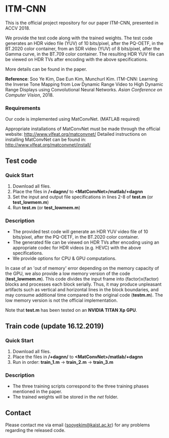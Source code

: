# ITM-CNN
This is the official project repository for our paper ITM-CNN, presented in ACCV 2018.

We provide the test code along with the trained weights. The test code generates an HDR video file (YUV) of 10 bits/pixel, 
after the PQ-OETF, in the BT.2020 color container, from an SDR video (YUV) of 8 bits/pixel, after the Gamma curve, in the BT.709 color container.
The resulting HDR YUV file can be viewed on HDR TVs after encoding with the above specifications.

More details can be found in the paper.

**Reference**: Soo Ye Kim, Dae Eun Kim, Munchurl Kim. ITM-CNN: Learning the Inverse Tone Mapping from Low Dynamic Range Video to High Dynamic Range Displays using Convolutional Neural Networks. 
*Asian Conference on Computer Vision*, 2018.

### Requirements
Our code is implemented using MatConvNet. (MATLAB required)

Appropriate installations of MatConvNet must be made through the official website: <http://www.vlfeat.org/matconvnet/>
Detailed instructions on installing MatConvNet can be found in: <http://www.vlfeat.org/matconvnet/install/>

## Test code

### Quick Start
1. Download all files.
2. Place the files in **/+dagnn/** to **\<MatConvNet\>/matlab/+dagnn**
3. Set the input and output file specifications in lines 2-8 of **test.m** (or **test_lowmem.m**)
4. Run **test.m** (or **test_lowmem.m**)

### Description
- The provided test code will generate an HDR YUV video file of 10 bits/pixel, after the PQ-OETF, in the BT.2020 color container.
- The generated file can be viewed on HDR TVs after encoding using an appropriate codec for HDR videos (e.g. HEVC) with the above specifications.
- We provide options for CPU & GPU computations.

In case of an 'out of memory' error depending on the memory capacity of the GPU, we also provide a low memory version of the code (**test_lowmem.m**).
This code divides the input frame into (factor)x(factor) blocks and processes each block serially.
Thus, it may produce unpleasant artifacts such as vertical and horizontal lines in the block boundaries, and may consume 
additional time compared to the original code (**testm.m**). The low memory version is not the official implementation.

Note that **test.m** has been tested on an **NVIDIA TITAN Xp GPU**.

## Train code (update 16.12.2019)

### Quick Start
1. Download all files.
2. Place the files in **/+dagnn/** to **\<MatConvNet\>/matlab/+dagnn**
3. Run in order: **train_1.m** -> **train_2.m** -> **train_3.m**

### Description
- The three training scripts correspond to the three training phases mentioned in the paper.
- The trained weights will be stored in the *net* folder.

## Contact
Please contact me via email (sooyekim@kaist.ac.kr) for any problems regarding the released code.
